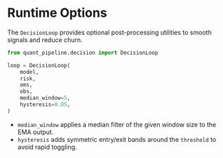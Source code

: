# Runtime Options

The `DecisionLoop` provides optional post-processing utilities to smooth signals and reduce churn.

```python
from quant_pipeline.decision import DecisionLoop

loop = DecisionLoop(
    model,
    risk,
    oms,
    obs,
    median_window=5,
    hysteresis=0.05,
)
```

- `median_window` applies a median filter of the given window size to the EMA output.
- `hysteresis` adds symmetric entry/exit bands around the `threshold` to avoid rapid toggling.
